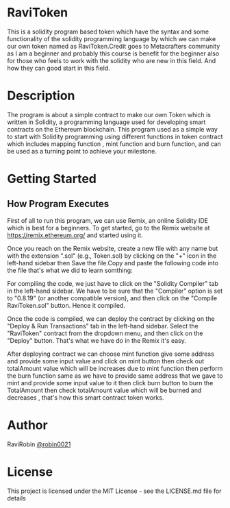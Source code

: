 # RaviToken 

This is a solidity program based token which have the syntax and some functionality of the solidity programming language by which we can make our own token named as RaviToken.Credit goes to Metacrafters community as I am a beginner and probably this course is benefit for the beginner also for those who feels to work with the solidity who are new in this field. And how they can good start in this field.  

# Description

The program is about a simple contract to make our own Token which is written in Solidity, a programming language used for developing smart contracts on the Ethereum blockchain. This program used as a simple way to start with Solidity programming using different functions in token contract which includes mapping function , mint function and burn function, and can be used as a turning point to achieve your milestone.

# Getting Started

## How Program Executes

First of all to run this program, we can use Remix, an online Solidity IDE which is best for a beginners. To get started, go to the Remix website at https://remix.ethereum.org/ and started using it.

Once you reach on the Remix website, create a new file with any name but with the extension ".sol" (e.g., Token.sol) by clicking on the "+" icon in the left-hand sidebar then Save the file.Copy and paste the following code into the file that's what we did to learn somthing:

For compiling the code, we just have to click on the "Solidity Compiler" tab in the left-hand sidebar. We have to be sure that the "Compiler" option is set to "0.8.19" (or another compatible version), and then click on the "Compile RaviToken.sol" button. Hence it compiled.

Once the code is compiled, we can deploy the contract by clicking on the "Deploy & Run Transactions" tab in the left-hand sidebar. Select the "RaviToken" contract from the dropdown menu, and then click on the "Deploy" button. That's what we have do in the Remix it's easy. 

After deploying contract we can choose mint function give some address and provide some input value and click on mint button then check out totalAmount value which will be increases due to mint function then perform the burn function same as we have to provide same address that we gave to mint and provide some input value to it then click burn button to burn the TotalAmount then check totalAmount value which will be burned and decreases , that's how this smart contract token works. 

# Author

RaviRobin
[@robin0021](https://twitter.com/ravirobinRR)


# License

This project is licensed under the MIT License - see the LICENSE.md file for details